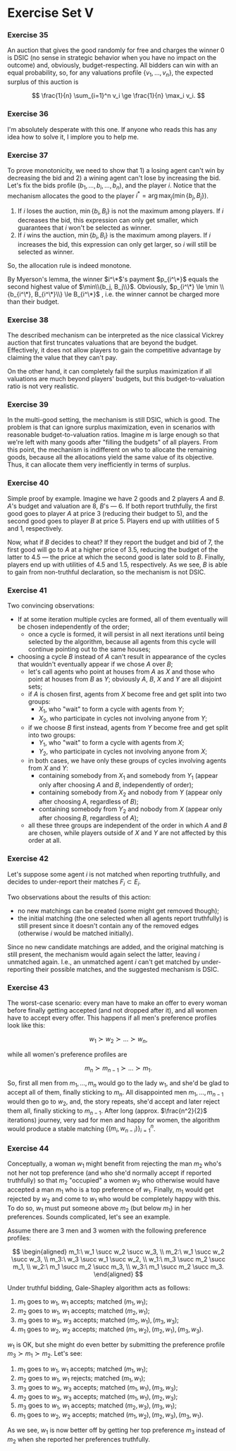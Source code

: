 # Exercise Set V

### Exercise 35

An auction that gives the good randomly for free and charges the winner $0$ is DSIC (no sense in strategic behavior when you have no impact on the outcome) and, obviously, budget-respecting.
All bidders can win with an equal probability, so, for any valuations profile $\{v_1, \dots, v_n\}$, the expected surplus of this auction is

$$
\frac{1}{n} \sum_{i=1}^n v_i \ge \frac{1}{n} \max_i v_i.
$$

### Exercise 36

I'm absolutely desperate with this one. If anyone who reads this has any idea how to solve it, I implore you to help me.

### Exercise 37

To prove monotonicity, we need to show that 1) a losing agent can't win by decreasing the bid and 2) a wining agent can't lose by increasing the bid.
Let's fix the bids profile $(b_1, \dots, b_i, \dots, b_n)$, and the player $i$.
Notice that the mechanism allocates the good to the player $i^* = \arg \max_j ( \min\{b_j, B_j\} )$.

1. If $i$ loses the auction, $\min\{b_i, B_i\}$ is not the maximum among players. If $i$ decreases the bid, this expression can only get smaller, which guarantees that $i$ won't be selected as winner.
3. If $i$ wins the auction, $\min\{b_i, B_i\}$ is the maximum among players. If $i$ increases the bid, this expression can only get larger, so $i$ will still be selected as winner.

So, the allocation rule is indeed monotone.

By Myerson's lemma, the winner $i^\*$'s payment $p_{i^\*}$ equals the second highest value of $\min\\{b_j, B_j\\}$.
Obviously, $p_{i^\*} \le \min \\{b_{i^\*}, B_{i^\*}\\} \le B_{i^\*}$ , i.e. the winner cannot be charged more than their budget.

### Exercise 38

The described mechanism can be interpreted as the nice classical Vickrey auction that first truncates valuations that are beyond the budget.
Effectively, it does not allow players to gain the competitive advantage by claiming the value that they can't pay.

On the other hand, it can completely fail the surplus maximization if all valuations are much beyond players' budgets, but this budget-to-valuation ratio is not very realistic.

### Exercise 39

In the multi-good setting, the mechanism is still DSIC, which is good.
The problem is that can ignore surplus maximization, even in  scenarios with reasonable budget-to-valuation ratios.
Imagine $m$ is large enough so that we're left with many goods after "filling the budgets" of all players.
From this point, the mechanism is indifferent on who to allocate the remaining goods, because all the allocations yield the same value of its objective. Thus, it can allocate them very inefficiently in terms of surplus.

### Exercise 40

Simple proof by example.
Imagine we have 2 goods and 2 players $A$ and $B$.
$A$'s budget and valuation are $8$, $B$'s &mdash; 6.
If both report truthfully, the first good goes to player $A$ at price 3 (reducing their budget to 5), and the second good goes to player $B$ at price 5.
Players end up with utilities of 5 and 1, respectively.

Now, what if $B$ decides to cheat?
If they report the budget and bid of $7$, the first good will go to $A$ at a higher price of 3.5, reducing the budget of the latter to 4.5 &mdash; the price at which the second good is later sold to $B$.
Finally, players end up with utilities of 4.5 and 1.5, respectively.
As we see, $B$ is able to gain from non-truthful declaration, so the mechanism is not DSIC.

### Exercise 41

Two convincing observations:

* If at some iteration multiple cycles are formed, all of them eventually will be chosen independently of the order;
    * once a cycle is formed, it will persist in all next iterations until being selected by the algorithm, because all agents from this cycle will continue pointing out to the same houses;
* choosing a cycle $B$ instead of $A$ can't result in appearance of the cycles that wouldn't eventually appear if we chose $A$ over $B$;
    * let's call agents who point at houses from $A$ as $X$ and those who point at houses from $B$ as $Y$; obviously $A$, $B$, $X$ and $Y$ are all disjoint sets;
    * if $A$ is chosen first, agents from $X$ become free and get split into two groups:
        * $X_1$, who "wait" to form a cycle with agents from $Y$;
        * $X_2$, who participate in cycles not involving anyone from $Y$;
    * if we choose $B$ first instead, agents from $Y$ become free and get split into two groups:
        * $Y_1$, who "wait" to form a cycle with agents from $X$;
        * $Y_2$, who participate in cycles not involving anyone from $X$;
    * in both cases, we have only these groups of cycles involving agents from $X$ and $Y$:
        * containing somebody from $X_1$ and somebody from $Y_1$ (appear only after choosing $A$ and $B$, independently of order);
        * containing somebody from $X_2$ and nobody from $Y$ (appear only after choosing $A$, regardless of $B$);
        * containing somebody from $Y_2$ and nobody from $X$ (appear only after choosing $B$, regardless of $A$);
    * all these three groups are independent of the order in which $A$ and $B$ are chosen, while players outside of $X$ and $Y$ are not affected by this order at all.

### Exercise 42

Let's suppose some agent $i$ is not matched when reporting truthfully, and decides to under-report their matches $F_i \subset E_i$.

Two observations about the results of this action:
* no new matchings can be created (some might get removed though);
* the initial matching (the one selected when all agents report truthfully) is still present since it doesn't contain any of the removed edges (otherwise $i$ would be matched initially).

Since no new candidate matchings are added, and the original matching is still present, the mechanism would again select the latter, leaving $i$ unmatched again.
I.e., an unmatched agent $i$ can't get matched by under-reporting their possible matches, and the suggested mechanism is DSIC.

### Exercise 43

The worst-case scenario: every man have to make an offer to every woman before finally getting accepted (and not dropped after it), and all women have to accept every offer. This happens if all men's preference profiles look like this:

$$
w_1 \succ w_2 \succ \dots \succ w_n,
$$

while all women's preference profiles are

$$
m_n \succ m_{n-1} \succ \dots \succ m_1.
$$

So, first all men from $m_1, \dots, m_n$ would go to the lady $w_1$, and she'd be glad to accept all of them, finally sticking to $m_n$.
All disappointed men $m_1, \dots, m_{n-1}$ would then go to $w_2$, and, the story repeats, she'd accept and later reject them all, finally sticking to $m_{n-1}$.
After long (approx. $\frac{n^2}{2}$ iterations) journey, very sad for men and happy for women, the algorithm would produce a stable matching $\{(m_i, w_{n-i})\}_{i=1}^n$.

### Exercise 44

Conceptually, a woman $w_1$ might benefit from rejecting the man $m_2$ who's not her not top preference (and who she'd normally accept if reported truthfully) so that $m_2$ "occupied" a women $w_2$ who otherwise would have accepted a man $m_1$ who is a top preference of $w_1$.
Finally, $m_1$ would get rejected by $w_2$ and come to $w_1$ who would be completely happy with this.
To do so, $w_1$ must put someone above $m_2$ (but below $m_1$) in her preferences.
Sounds complicated, let's see an example.

Assume there are 3 men and 3 women with the following preference profiles:

$$
\begin{aligned}
m_1:\ w_1 \succ w_2 \succ w_3, \\
m_2:\ w_1 \succ w_2 \succ w_3, \\
m_3:\ w_3 \succ w_1 \succ w_2, \\
w_1:\ m_3 \succ m_2 \succ m_1, \\
w_2:\ m_1 \succ m_2 \succ m_3, \\
w_3:\ m_1 \succ m_2 \succ m_3.
\end{aligned}
$$

Under truthful bidding, Gale-Shapley algorithm acts as follows:
1. $m_1$ goes to $w_1$, $w_1$ accepts; matched $(m_1, w_1)$;
2. $m_2$ goes to $w_1$, $w_1$ accepts; matched $(m_2, w_1)$;
3. $m_3$ goes to $w_3$, $w_3$ accepts; matched $(m_2, w_1), (m_3, w_3)$;
4. $m_1$ goes to $w_2$, $w_2$ accepts; matched $(m_1, w_2), (m_2, w_1), (m_3, w_3)$.

$w_1$ is OK, but she might do even better by submitting the preference profile $m_3 \succ m_1 \succ m_2$. Let's see:
1. $m_1$ goes to $w_1$, $w_1$ accepts; matched $(m_1, w_1)$;
2. $m_2$ goes to $w_1$, $w_1$ rejects; matched $(m_1, w_1)$;
3. $m_3$ goes to $w_3$, $w_3$ accepts; matched $(m_1, w_1), (m_3, w_3)$;
4. $m_2$ goes to $w_3$, $w_3$ accepts; matched $(m_1, w_1), (m_2, w_3)$;
5. $m_3$ goes to $w_1$, $w_1$ accepts; matched $(m_2, w_3), (m_3, w_1)$;
6. $m_1$ goes to $w_2$, $w_2$ accepts; matched $(m_1, w_2), (m_2, w_3), (m_3, w_1)$.

As we see, $w_1$ is now better off by getting her top preference $m_3$ instead of $m_2$ when she reported her preferences truthfully.

